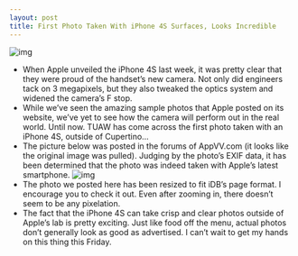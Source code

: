 ```yaml
---
layout: post
title: First Photo Taken With iPhone 4S Surfaces, Looks Incredible
---
```

![img](http://media.idownloadblog.com/wp-content/uploads/2011/10/Screen-shot-2011-10-07-at-1.48.53-PM-e1318013166153.png)
* When Apple unveiled the iPhone 4S last week, it was pretty clear that they were proud of the handset’s new camera. Not only did engineers tack on 3 megapixels, but they also tweaked the optics system and widened the camera’s F stop.
* While we’ve seen the amazing sample photos that Apple posted on its website, we’ve yet to see how the camera will perform out in the real world. Until now. TUAW has come across the first photo taken with an iPhone 4S, outside of Cupertino… 
* The picture below was posted in the forums of AppVV.com (it looks like the original image was pulled). Judging by the photo’s EXIF data, it has been determined that the photo was indeed taken with Apple’s latest smartphone.
![img](http://media.idownloadblog.com/wp-content/uploads/2011/10/iphone-4s2-e1318286906775.jpg)
* The photo we posted here has been resized to fit iDB’s page format. I encourage you to check it out. Even after zooming in, there doesn’t seem to be any pixelation.
* The fact that the iPhone 4S can take crisp and clear photos outside of Apple’s lab is pretty exciting. Just like food off the menu, actual photos don’t generally look as good as advertised. I can’t wait to get my hands on this thing this Friday.

